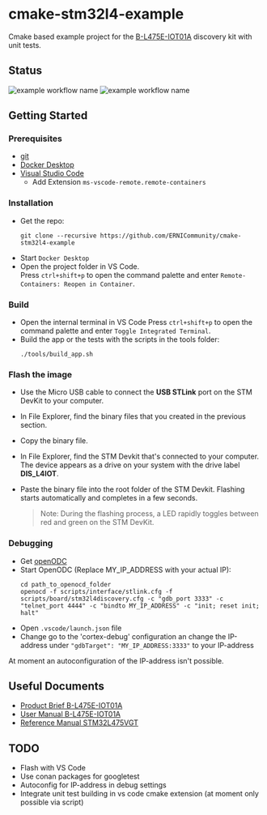 # cmake-stm32l4-example

Cmake based example project for the [B-L475E-IOT01A](https://www.st.com/resource/en/data_brief/b-l475e-iot01a.pdf) discovery kit with unit tests.

## Status
![example workflow name](https://github.com/ERNICommunity/cmake-stm32l4-example/workflows/build-app_arm-gcc/badge.svg)
![example workflow name](https://github.com/ERNICommunity/cmake-stm32l4-example/workflows/buildNtest-core_linux-gcc/badge.svg)

## Getting Started

### Prerequisites

- [git](https://git-scm.com/downloads)
- [Docker Desktop](https://www.docker.com/get-started)
- [Visual Studio Code](https://code.visualstudio.com/)
  - Add Extension `ms-vscode-remote.remote-containers`

### Installation

- Get the repo:
  ```ssh
  git clone --recursive https://github.com/ERNICommunity/cmake-stm32l4-example
  ```
- Start `Docker Desktop`
- Open the project folder in VS Code.  
  Press `ctrl+shift+p` to open the command palette and enter `Remote-Containers: Reopen in Container`.

### Build

- Open the internal terminal in VS Code
  Press `ctrl+shift+p` to open the command palette and enter `Toggle Integrated Terminal`.
- Build the app or the tests with the scripts in the tools folder:
  ```ssh
  ./tools/build_app.sh
  ```

### Flash the image

- Use the Micro USB cable to connect the **USB STLink** port on the STM DevKit to your computer.
- In File Explorer, find the binary files that you created in the previous section.
- Copy the binary file.
- In File Explorer, find the STM Devkit that's connected to your computer. The device appears as a drive on your system with the drive label **DIS_L4IOT**.
- Paste the binary file into the root folder of the STM Devkit. Flashing starts automatically and completes in a few seconds.

    > Note: During the flashing process, a LED rapidly toggles between red and green on the STM DevKit.

### Debugging

- Get [openODC](http://openocd.org/getting-openocd/)
- Start OpenODC (Replace MY_IP_ADDRESS with your actual IP): 
  ```
  cd path_to_openocd_folder
  openocd -f scripts/interface/stlink.cfg -f scripts/board/stm32l4discovery.cfg -c "gdb_port 3333" -c "telnet_port 4444" -c "bindto MY_IP_ADDRESS" -c "init; reset init; halt"
  ```
- Open `.vscode/launch.json` file
- Change go to the 'cortex-debug' configuration an change the IP-address under `"gdbTarget": "MY_IP_ADDRESS:3333"` to your IP-address

At moment an autoconfiguration of the IP-address isn't possible.

## Useful Documents

- [Product Brief B-L475E-IOT01A](https://www.st.com/resource/en/data_brief/b-l475e-iot01a.pdf)
- [User Manual B-L475E-IOT01A](https://www.st.com/resource/en/user_manual/dm00347848-discovery-kit-for-iot-node-multichannel-communication-with-stm32l4-stmicroelectronics.pdf)
- [Reference Manual STM32L475VGT](https://www.st.com/resource/en/reference_manual/dm00083560-stm32l4x5-and-stm32l4x6-advanced-arm-based-32-bit-mcus-stmicroelectronics.pdf)

## TODO

- Flash with VS Code
- Use conan packages for googletest
- Autoconfig for IP-address in debug settings
- Integrate unit test building in vs code cmake extension (at moment only possible via script)